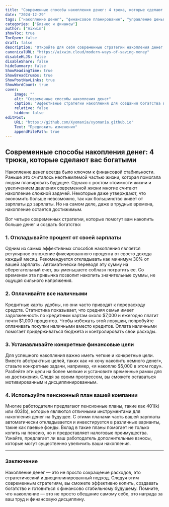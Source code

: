 ```yaml
---
title: "Современные способы накопления денег: 4 трюка, которые сделают вас богатыми"
date: "2024-12-29"
tags: ["накопление денег", "финансовое планирование", "управление деньгами", "личные финансы", "создание богатства"]
categories: ["Бизнес и финансы"]
author: ["Aixwim"]
showToc: true
TocOpen: false
draft: false
description: "Откройте для себя современные стратегии накопления денег, которые помогут вам создать богатство и обеспечить финансовую стабильность в будущем."
canonicalURL: "https://aixwim.cloud/modern-ways-of-saving-money"
disableHLJS: false
disableShare: false
hideSummary: false
ShowReadingTime: true
ShowBreadCrumbs: true
ShowPostNavLinks: true
ShowWordCount: true
cover:
    image: ""
    alt: "Современные способы накопления денег"
    caption: "Эффективные стратегии накопления для создания богатства в современном мире."
    relative: false
    hidden: false
editPost:
    URL: "https://github.com/Xyomania/xyomania.github.io"
    Text: "Предложить изменения"
    appendFilePath: true
---
```


## Современные способы накопления денег: 4 трюка, которые сделают вас богатыми

Накопление денег всегда было ключом к финансовой стабильности. Раньше это считалось неотъемлемой частью жизни, которая помогала людям планировать будущее. Однако с ростом стоимости жизни и увеличением давления современной жизни многие считают накопление сложной задачей. Некоторые даже утверждают, что экономить больше невозможно, так как большинство живет от зарплаты до зарплаты. Но на самом деле, даже в трудные времена, накопление остается достижимым.

Вот четыре современных стратегии, которые помогут вам накопить больше денег и создать богатство:

### **1. Откладывайте процент от своей зарплаты**

Одним из самых эффективных способов накопления является регулярное отложение фиксированного процента от своего дохода каждый месяц. Рекомендуется откладывать как минимум 30% от вашей зарплаты. Автоматически переводя эту сумму на сберегательный счет, вы уменьшаете соблазн потратить ее. Со временем эта привычка позволит накопить значительные суммы, не ощущая сильного напряжения.

### **2. Оплачивайте все наличными**

Кредитные карты удобны, но они часто приводят к перерасходу средств. Статистика показывает, что средняя семья имеет задолженность по кредитным картам около $7,000 и ежегодно платит почти $1,000 процентов. Чтобы избежать этой ловушки, попробуйте оплачивать покупки наличными вместо кредитов. Оплата наличными помогает придерживаться бюджета и контролировать свои расходы.

### **3. Устанавливайте конкретные финансовые цели**

Для успешного накопления важно иметь четкие и конкретные цели. Вместо абстрактных целей, таких как «я хочу накопить немного денег», ставьте конкретные задачи, например, «я накоплю $5,000 в этом году». Разбейте эти цели на более мелкие и установите временные рамки для их достижения. Следя за своим прогрессом, вы сможете оставаться мотивированным и дисциплинированным.

### **4. Используйте пенсионный план вашей компании**

Многие работодатели предлагают пенсионные планы, такие как 401(k) или 403(b), которые являются отличными инструментами для накопления денег на будущее. С этими планами часть вашей зарплаты автоматически откладывается и инвестируется в различные варианты, такие как паевые фонды. Вклад в такие планы помогает не только копить на пенсию, но и предоставляет налоговые преимущества. Узнайте, предлагает ли ваш работодатель дополнительные взносы, которые могут существенно увеличить ваши накопления.

---

### **Заключение**

Накопление денег — это не просто сокращение расходов, это стратегический и дисциплинированный подход. Следуя этим современным стратегиям, вы сможете эффективно копить, создавать богатство и готовиться к финансово стабильному будущему. Помните, что накопление — это не просто обещание самому себе, это награда за ваш труд и финансовую дисциплину.
